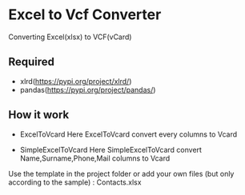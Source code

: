 # Excel to Vcf Converter
Converting Excel(xlsx) to VCF(vCard)

## Required
* xlrd(https://pypi.org/project/xlrd/)
* pandas(https://pypi.org/project/pandas/)

## How it work
* ExcelToVcard
Here ExcelToVcard convert every columns to Vcard 

* SimpleExcelToVcard
Here SimpleExcelToVcard convert Name,Surname,Phone,Mail columns to Vcard 

Use the template in the project folder or add your own files (but only according to the sample) : Contacts.xlsx



